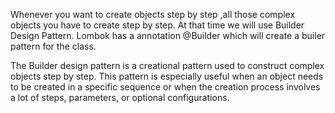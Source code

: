 Whenever you want to create objects step by step ,all those complex objects you have to create step by step. At that time we will use Builder Design Pattern. 
Lombok has a annotation @Builder which will create a builer pattern for the class.

The Builder design pattern is a creational pattern used to construct complex objects step by step. This pattern is especially useful when an object needs to be created in a specific sequence or when the creation process involves a lot of steps, parameters, or optional configurations.